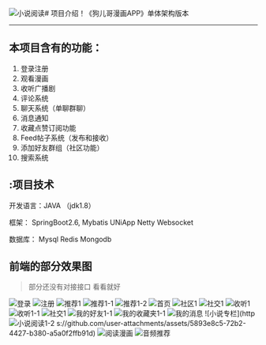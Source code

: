 ![小说阅读](https://github.com/user-attachments/assets/81e6b014-d8e2-4c3c-9975-76dc74f6559d)# 项目介绍！《狗儿哥漫画APP》单体架构版本

------

## 本项目含有的功能：

1. 登录注册
2. 观看漫画
3. 收听广播剧
4. 评论系统
5. 聊天系统（单聊群聊）
6. 消息通知
7. 收藏点赞订阅功能
8. Feed帖子系统（发布和接收）
9. 添加好友群组（社区功能）
10. 搜索系统

## :项目技术

开发语言：JAVA （jdk1.8）

框架： SpringBoot2.6,	Mybatis  UNiApp  Netty  Websocket

数据库： Mysql  Redis  Mongodb  

## 前端的部分效果图

> 部分还没有对接接口 看看就好

![登录](https://github.com/user-attachments/assets/c8996b8d-1f76-43dc-8912-9477cf3ac915)
![注册](https://github.com/user-attachments/assets/87463a5f-303f-43d9-8ccb-8f2e69ac69ff)
![推荐1](https://github.com/user-attachments/assets/6875df63-f038-4a1f-b164-51f6ea13a287)
![推荐1-1](https://github.com/user-attachments/assets/142a73d4-2e50-4967-81c2-333b7b44c4e7)
![推荐1-2](https://github.com/user-attachments/assets/84236b2e-4b94-478a-928a-d3bbc113d3ed)
![首页](https://github.com/user-attachments/assets/b1b4e09a-de36-46c4-9dc6-875d445a7c5c)
![社区1](https://github.com/user-attachments/assets/2e018bd5-37ac-4f4e-8eaf-b2fe40daa9e1)
![社交1](https://github.com/user-attachments/assets/d2ac4329-bdab-485c-86bd-886aff71b0ad)
![收听1](https://github.com/user-attachments/assets/f0e6d4a8-b821-4935-b539-e23976c340e4)
![收听1-1](https://github.com/user-attachments/assets/981a28c8-0402-4200-b2cc-a1e7458c38ef)
![社交1](https://github.com/user-attachments/assets/0736d2c5-e664-45f3-96a9-3db4ad83d66e)
![我的好友1-1](https://github.com/user-attachments/assets/de5d8bd9-5a24-40a4-ba72-797cc86b6d46)
![我的收藏夹1-1](https://github.com/user-attachments/assets/75c68668-4434-4025-9aa0-1529bf2688d3)
![我的消息](https://github.com/user-attachments/assets/6a028cef-16f9-46b9-bd37-1e5e44c62450)
![小说专栏](http![小说阅读1-2](https://github.com/user-attachments/assets/1df89bae-920f-4000-aba3-26ad437654dc)
s://github.com/user-attachments/assets/5893e8c5-72b2-4427-b380-a5a0f2ffb91d)
![阅读漫画](https://github.com/user-attachments/assets/0dd48514-7749-4fe7-bba3-f7456349a907)
![音频推荐](https://github.com/user-attachments/assets/432f0e85-d6d6-4657-8a9c-c35429980a29)





